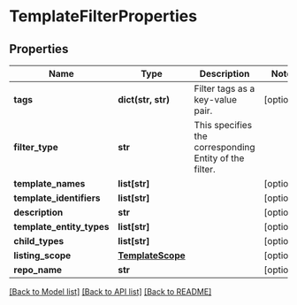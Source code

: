 # TemplateFilterProperties

## Properties
Name | Type | Description | Notes
------------ | ------------- | ------------- | -------------
**tags** | **dict(str, str)** | Filter tags as a key-value pair. | [optional] 
**filter_type** | **str** | This specifies the corresponding Entity of the filter. | 
**template_names** | **list[str]** |  | [optional] 
**template_identifiers** | **list[str]** |  | [optional] 
**description** | **str** |  | [optional] 
**template_entity_types** | **list[str]** |  | [optional] 
**child_types** | **list[str]** |  | [optional] 
**listing_scope** | [**TemplateScope**](TemplateScope.md) |  | [optional] 
**repo_name** | **str** |  | [optional] 

[[Back to Model list]](../README.md#documentation-for-models) [[Back to API list]](../README.md#documentation-for-api-endpoints) [[Back to README]](../README.md)

